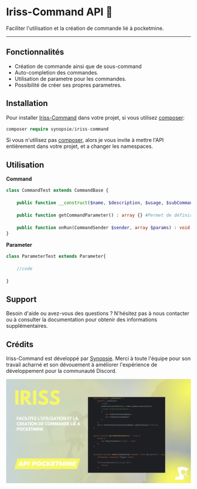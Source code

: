 # Iriss-Command API 📡

Faciliter l'utilisation et la création de commande lié à pocketmine.

---
## Fonctionnalités

- Création de commande ainsi que de sous-command
- Auto-completion des commandes.
- Utilisation de parametre pour les commandes.
- Possibilité de créer ses propres parametres.

## Installation
Pour installer [Iriss-Command](https://github.com/Synopsie/Nacre-UI) dans votre projet, si vous utilisez [composer](https://getcomposer.org/):
```php
composer require synopsie/iriss-command
```

Si vous n'utilisez pas [composer](https://getcomposer.org/), alors je vous invite à mettre l'API entièrement dans votre projet, et a changer les namespaces.

## Utilisation
**Command**
```php
class CommandTest extends CommandBase {

    public function __construct($name, $description, $usage, $subCommand, $aliases) {}

    public function getCommandParameter() : array {} #Permet de définir les paramètres utilisés pas la commande.
    
    public function onRun(CommandSender $sender, array $params) : void {} #Permet de définir l'action de la commande.
}
```

**Parameter**
```php
class ParameterTest extends Parameter{
    
    //code

}
```

## Support

Besoin d'aide ou avez-vous des questions ? N'hésitez pas à nous contacter ou à consulter la documentation pour obtenir des informations supplémentaires.

## Crédits

Iriss-Command est développé par [Synopsie](https://discord.gg/JkpT7BJPXR). Merci à toute l'équipe pour son travail acharné et son dévouement à améliorer l'expérience de développement pour la communauté Discord.

![Iriss-Command](iriss-command.png)
